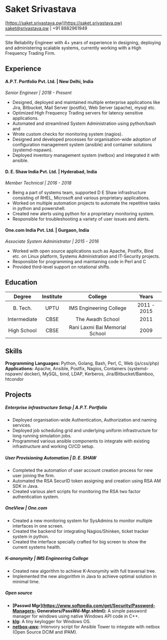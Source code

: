 # Saket Srivastava
[https://saket.srivastava.pw](https://saket.srivastava.pw)  
[saket@srivastava.pw](mailto:saket@srivastava.pw) | +91 8882961949

--------------------------------------------------------------------------------

Site Reliability Engineer with 4+ years of experience in designing, deploying
and administering scalable systems, currently working with a High Frequency Trading
 Firm.

## Experience

#### A.P.T. Portfolio Pvt. Ltd. | New Delhi, India
*Senior Engineer | 2018 - Present*

* Designed, deployed and maintained multiple enterprise applications like
 Jira, Bitbucket, Mail Server (postfix), Web Server (apache), mysql etc.
* Optimized High Frequency Trading servers for latency sensitive applications.
* Automated and streamlined System Administration using python/bash and
* Wrote custom checks for monitoring system (nagios).
* Designed and developed processes for organisation-wide adoption of
configuration management system (ansible) and container solutions (systemd-nspawn).
* Deployed inventory management system (netbox) and integrated it with ansible.

#### D. E. Shaw India Pvt. Ltd. | Hyderabad, India
*Member Technical | 2016 - 2018*

* Being a part of systems team, supported D E Shaw infrastructure consisting
of RHEL, Microsoft and various proprietary applications.
* Worked on multiple automation projects to automate the repetitive tasks in
 python and powershell.
* Created new alerts using python for a proprietary monitoring system.
* Responsible for troubleshooting a variety of user issues and alerts.

#### One.com India Pvt. Ltd. | Gurgaon, India
*Associate System Administrator | 2015 - 2016*

* Worked with open source applications such as Apache, Postfix, Bind etc. on
Linux platform, Systems Administration and IT-Security projects.
* Responsible for programming and maintaining code in Perl and C
* Provided third-level support on rotational shifts.

## Education

| Degree        | Institute | College                        | Years       |
|:-------------:|:---------:|:------------------------------:|:-----------:|
| B. Tech.      | UPTU      | IMS Engineering College        | 2011 - 2015 |
| Intermediate  | CBSE      | The Awadh School               | 2011        |
| High School   | CBSE      | Rani Laxmi Bai Memorial School | 2009        |

## Skills

**Programming Languages:** Python, Golang, Bash, Perl, C, Web (js/css/php)  
**Applications:** Apache, Ansible, Postfix, Nagios, Containers (systemd-nspawn/
  docker), MySQL, bind, LDAP, Kerberos, Jira/Bitbucket/Bamboo, htcondor

## Projects

##### Enterprise infrastructure Setup | A.P.T. Portfolio
* Deployed organisation-wide Authentication, Authorization and naming services.
* Deployed job scheduling grid and underlying uniform infrastructure for long
 running simulation jobs.
* Programmed various ansible components to integrate with existing infrastructure
 and working CI/CD setup.

##### User Provisioning Automation | D. E. SHAW
* Completed the automation of user account creation process for new user joining
 the firm.
* Automated the RSA SecurID token assigning and creation using RSA AM SDK in Java.
* Created various alert scripts for monitoring the RSA two factor authentication
 system.

##### OneView | One.com
* Created a new monitoring system for SysAdmins to monitor multiple interfaces
in one screen.
* Created the backend for integrating Nagios/Shinken, ticket tracker system in
 python.
* Created the interface specially crafted for big screen to show the current
 systems health.

##### K-anonymity | IMS Engineering College
* Created new algorithm to achieve K-Anonymity with full traversal tree.
* Implemented the new alogorithm in Java to achieve optimal solution in minimal
 time.

##### Open source
* **[Passwd Mgr](https://www.softpedia.com/get/Security/Password-Managers-
  Generators/PassWd-Mgr.shtml):** A simple password manager for windows using
  native Windows API code in C++.
* **[klg](https://github.com/sakbhav/Klg):** A tiny keylogger for Windows OS.
* **[netbox-awx](https://github.com/sakbhav/netbox-awx):** Intenvory script for
 Ansible Tower to integrate with netbox (Open Source DCIM and IPAM).
